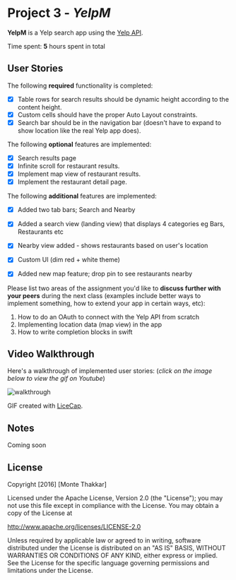 # Project 3 - *YelpM*

**YelpM** is a Yelp search app using the [Yelp API](http://www.yelp.com/developers/documentation/v2/search_api).

Time spent: **5** hours spent in total

## User Stories

The following **required** functionality is completed:

- [x] Table rows for search results should be dynamic height according to the content height.
- [x] Custom cells should have the proper Auto Layout constraints.
- [x] Search bar should be in the navigation bar (doesn't have to expand to show location like the real Yelp app does).

The following **optional** features are implemented:

- [x] Search results page
- [x] Infinite scroll for restaurant results.
- [x] Implement map view of restaurant results.
- [x] Implement the restaurant detail page.

The following **additional** features are implemented:

- [x] Added two tab bars; Search and Nearby
- [x] Added a search view (landing view) that displays 4 categories eg Bars, Restaurants etc
- [x] Nearby view added - shows restaurants based on user's location
- [x] Custom UI (dim red + white theme)
- [x] Added new map feature; drop pin to see restaurants nearby


Please list two areas of the assignment you'd like to **discuss further with your peers** during the next class (examples include better ways to implement something, how to extend your app in certain ways, etc):

1. How to do an OAuth to connect with the Yelp API from scratch
2. Implementing location data (map view) in the app
3. How to write completion blocks in swift

## Video Walkthrough 

Here's a walkthrough of implemented user stories: (*click on the image below to view the gif on Youtube*)

![walkthrough](YelpM-final.gif)

GIF created with [LiceCap](http://www.cockos.com/licecap/).

## Notes

Coming soon

## License

Copyright [2016] [Monte Thakkar]

Licensed under the Apache License, Version 2.0 (the "License");
you may not use this file except in compliance with the License.
You may obtain a copy of the License at

http://www.apache.org/licenses/LICENSE-2.0

Unless required by applicable law or agreed to in writing, software
distributed under the License is distributed on an "AS IS" BASIS,
WITHOUT WARRANTIES OR CONDITIONS OF ANY KIND, either express or implied.
See the License for the specific language governing permissions and
limitations under the License.


